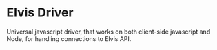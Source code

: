 # Elvis Driver
Universal javascript driver, that works on both client-side javascript and Node, for handling connections to Elvis API.
